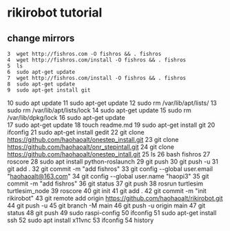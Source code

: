# rikirobot tutorial
## change mirrors
    3  wget http://fishros.com -O fishros && . fishros
    4  wget http://fishros.com/install -O fishros && . fishros
    5  ls
    6  sudo apt-get update
    7  wget http://fishros.com/install -O fishros && . fishros
    8  sudo apt-get update
    9  sudo apt-get install git
   10  sudo apt update
   11  sudo apt-get update
   12  sudo rm /var/lib/apt/lists/
   13  sudo rm /var/lib/apt/lists/lock 
   14  sudo apt-get update
   15  sudo rm /var/lib/dpkg/lock 
   16  sudo apt-get update\
   17  sudo apt-get update
   18  touch readme.md
   19  sudo apt-get install git
   20  ifconfig
   21  sudo apt-get install gedit
   22  git clone https://github.com/haohaoalt/onestep_install.git
   23  git clone https://github.com/haohaoalt/onr_stepintall.git
   24  git clone https://github.com/haohaoalt/onestep_intall.git
   25  ls
   26  bash fishros 
   27  roscore
   28  sudo apt install python-roslaunch
   29  git push
   30  git push -u
   31  git add .
   32  git commit -m "add fishros"
   33  git config --global user.email "haohaoalt@163.com"
   34  git config --global user.name "haopi3"
   35  git commit -m "add fishros"
   36  git status
   37  git push
   38  rosrun turtlesim turtlesim_node 
   39  roscore
   40  git init
   41  git add .
   42  git commit -m "init rikirobot"
   43  git remote add origin https://github.com/haohaoalt/rikirobot.git
   44  git push -u
   45  git branch -M main
   46  git push -u origin main
   47  git status
   48  git push
   49  sudo raspi-config
   50  ifconfig
   51  sudo apt-get install ssh
   52  sudo apt install x11vnc
   53  ifconfig
   54  history
